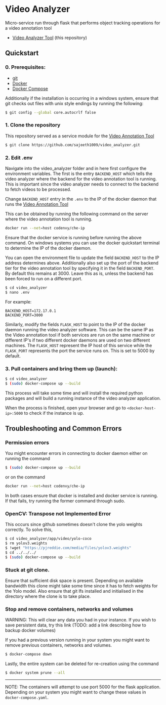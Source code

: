 # Video Analyzer
Micro-service run through flask that performs object tracking operations for a video annotation tool


* [Video Analyzer Tool](https://github.com/sajeeth1009/video_analyzer.git) (this repository)

## Quickstart

### 0. Prerequisites:

* [git](https://git-scm.com/downloads) 
* [Docker](https://docs.docker.com/install/)
* [Docker Compose](https://docs.docker.com/compose/install/)

Additionally if the installation is occurring in a windows system, ensure that git checks out files with unix style endings by running the following:

```bash
$ git config --global core.autocrlf false
```


### 1. Clone the repository

This repository served as a service module for the [Video Annotation Tool](https://github.com/phev8/video-annotation-tool/tree/extended-video-annotation)

```bash
$ git clone https://github.com/sajeeth1009/video_analyzer.git
```

### 2. Edit .env

Navigate into the video_analyzer folder and in here first configure the environment variables. The first is the entry `BACKEND_HOST` which tells the video analyzer where the backend for the video annotation tool is running. This is important since the video analyzer needs to connect to the backend to fetch videos to be processed.

Change `BACKEND_HOST` entry in the `.env` to the IP of the docker daemon that runs the [Video Annotation Tool](https://github.com/phev8/video-annotation-tool/tree/extended-video-annotation)

This can be obtained by running the following command on the server where the video annotation tool is running.
```bash
docker run --net=host codenvy/che-ip
```

Ensure that the docker service is running before running the above command. On windows systems you can use the docker quickstart terminal to determine the IP of the docker daemon.

You can open the environment file to update the field `BACKEND_HOST` to the IP address determines above. Additionally also set up the port of the backend tier for the video annotation tool by specifying it in the field `BACKEND_PORT`. By default this remains at 3000. Leave this as is, unless the backend has been forced to run on a different port.
```bash
$ cd video_analyzer
$ nano .env
```

For example:
```dotenv
BACKEND_HOST=172.17.0.1
BACKEND_PORT=3000
```

Similarly, modify the fields `FLASK_HOST` to point to the IP of the docker daemon running the video analyzer software. This can be the same IP as the Video annotation tool if both services are run on the same machine or different IP's if two different docker daemons are used on two different machines. The `FLASK_HOST` represent the IP host of this service while the `FLASK_PORT` represents the port the service runs on. This is set to 5000 by default.

### 3. Pull containers and bring them up (launch):

```bash
$ cd video_analyzer
$ (sudo) docker-compose up --build
```
This process will take some time and will install the required python packages and will build a running instance of the video analyzer application.

When the process is finished, open your browser and go to  `<docker-host-ip>:5000` to check if the instance is up.


## Troubleshooting and Common Errors

### Permission errors

You might encounter errors in connecting to docker daemon either on running the command 
```bash
$ (sudo) docker-compose up --build
```
or on the command 

```bash
docker run --net=host codenvy/che-ip
```

In both cases ensure that docker is installed and docker service is running. If that fails, try running the former command through sudo.


### OpenCV: Transpose not Implemented Error

This occurs since github sometimes doesn't clone the yolo weights correctly. To solve this,
```bash
$ cd video_analyzer/app/video/yolo-coco
$ rm yolov3.weights
$ !wget "https://pjreddie.com/media/files/yolov3.weights"
$ cd ../../../
$ (sudo) docker-compose up --build
```


### Stuck at git clone.

Ensure that sufficient disk space is present. Depending on available bandwidth this clone might take some time since it has to fetch weights for the Yolo model. Also ensure that git lfs installed and initialised in the directory where the clone is to take place.

###  Stop and remove containers, networks and volumes

WARNING: This will clear any data you had in your instance. If you wish to save persistent data, try this link 
(TODO: add a link describing how to backup docker volumes)

If you had a previous version running in your system you might want to remove previous containers, networks and volumes. 

```bash
$ docker-compose down
```
Lastly, the entire system can be deleted for re-creation using the command
```bash
$ docker system prune --all
```

---

NOTE: The containers will attempt to use port 5000 for the flask application. Depending on your system you might want to change these values in `docker-compose.yaml`.

